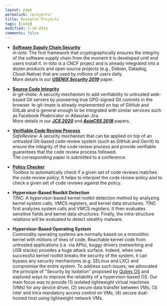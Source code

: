 ```yaml
---
layout: page
permalink: /projects/
title: Research Projects
tags: [code]
modified: 3-10-2014
comments: false
---
```



* [**Software Supply Chain Security**](https://github.com/in-toto/in-toto)<br>
_in-toto_: The first framework that cryptographically ensures the integrity of the software supply chain from the moment it is developed until end users install it. in-toto is a CNCF project and is already integrated into a dozen products and open source projects (e.g., Debian, Datadog, Cloud-Native) that are used by millions of users daily.<br>
More details in our [***USENIX Security 2019***](https://www.usenix.org/conference/usenixsecurity19/presentation/torres-arias) paper.

* [**Source Code Integrity**](https://github.com/le-git-imate/le-git-imate)<br>
_le-git-imate_: A security mechanism to add verifiability to untrusted web-based Git servers by pioneering true GPG-signed Git commits in the browser. le-git-imate is already implemented on top of GitHub and GitLab and is general enough to be integrated with similar services such as Facebook Phabricator or Atlassian Jira.<br>
More details in our [***JCS 2020***](https://content.iospress.com/articles/journal-of-computer-security/jcs191371) and [***AsiaCSS 2018***](https://dl.acm.org/doi/abs/10.1145/3196494.3196523) papers.

* [**Verifiable Code Review Process**](https://github.com/safereview/safereview)<br>
_SafeReview_: A security mechanism that can be applied on top of an untrusted Git-based code review system (such as GitHub and Gerrit) to ensure the integrity of the code review process and provide verifiable guarantees that the code review process followed.<br>
The corresponding paper is submitted to a conference.

* [**Policy Checker**](https://github.com/safereview/policychecker)<br>
Toolbox to automatically check if a given set of code reviews matches the code review policy. It helps to interpret the code review policy and to check a given set of code reviews against the policy.

* **Hypervisor-Based Rootkit Detection**<br>
_TINC_: A hypervisor-based kernel rootkit detection method by analyzing kernel system calls, VMCS registers, and kernel data structures. TINC first analyzes system calls and VMCS registers. It then evaluates sensitive fields and kernel data structures. Finally, the intra-structure relations will be evaluated to detect stealthy malware.
<!--More details in our [***ISCISC 2012***](#) paper.-->

* **Hypervisor-Based Operating System**<br>
Commodity operating systems are normally based on a monolithic kernel with millions of lines of code. Reachable kernel code from untrusted applications (i.e. via APIs),  buggy drivers (networking and USB stacks) provides a huge attack surface. Indeed, when one successful kernel rootkit breaks the security of the system, it can bypass any security mechanisms (e.g. SELinux and LXC) and compromise the entire system. To address such issues, we advocated the principle of "Security by Isolation" proposed by [Qubes OS](https://www.qubes-os.org/) and explored ways to improve the reliability of a hypervisor-based OS. Our main focus was to provide (1) isolated lightweight virtual machines (VMs) for any device driver, (2) secure data transfer between VMs, (3) inter and intra mandatory access control on VMs, (4) secure dual-homed host using lightweight network VMs.

